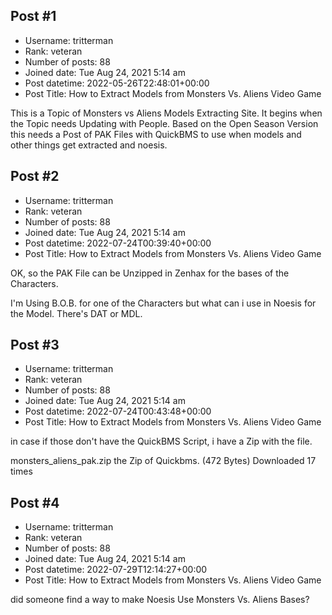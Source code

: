 ## Post #1
- Username: tritterman
- Rank: veteran
- Number of posts: 88
- Joined date: Tue Aug 24, 2021 5:14 am
- Post datetime: 2022-05-26T22:48:01+00:00
- Post Title: How to Extract Models from Monsters Vs. Aliens Video Game

This is a Topic of Monsters vs Aliens Models Extracting Site.
It begins when the Topic needs Updating with People.
Based on the Open Season Version this needs a Post of PAK Files with QuickBMS
to use when models and other things get extracted and noesis.
## Post #2
- Username: tritterman
- Rank: veteran
- Number of posts: 88
- Joined date: Tue Aug 24, 2021 5:14 am
- Post datetime: 2022-07-24T00:39:40+00:00
- Post Title: How to Extract Models from Monsters Vs. Aliens Video Game

OK, so the PAK File can be Unzipped in Zenhax for the bases of the Characters.

I'm Using B.O.B. for one of the Characters but what can i use in Noesis for the Model.
There's DAT or MDL.
## Post #3
- Username: tritterman
- Rank: veteran
- Number of posts: 88
- Joined date: Tue Aug 24, 2021 5:14 am
- Post datetime: 2022-07-24T00:43:48+00:00
- Post Title: How to Extract Models from Monsters Vs. Aliens Video Game

in case if those don't have the QuickBMS Script, i have a Zip with the file.

 monsters_aliens_pak.zip
the Zip of Quickbms. (472 Bytes) Downloaded 17 times
## Post #4
- Username: tritterman
- Rank: veteran
- Number of posts: 88
- Joined date: Tue Aug 24, 2021 5:14 am
- Post datetime: 2022-07-29T12:14:27+00:00
- Post Title: How to Extract Models from Monsters Vs. Aliens Video Game

did someone find a way to make Noesis Use Monsters Vs. Aliens Bases?
